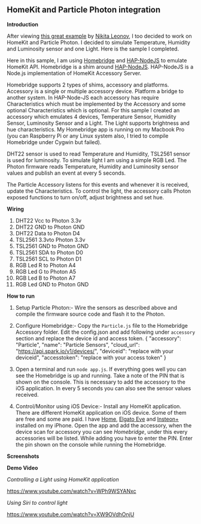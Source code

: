 HomeKit and Particle Photon integration
---------------------------------------

**Introduction**

After viewing [this great example](https://github.com/nikita-leonov/particleio-homekit/) by [Nikita Leonov](https://github.com/nikita-leonov), I too decided to work on HomeKit and Particle Photon. I decided to simulate Temperature, Humidity and Luminosity sensor and one Light. Here is the sample I completed.

Here in this sample, I am using [Homebridge](https://github.com/nfarina/homebridge) and [HAP-NodeJS](https://github.com/KhaosT/HAP-NodeJS) to emulate HomeKit API. Homebridge is a shim around [HAP-NodeJS](https://github.com/KhaosT/HAP-NodeJS). HAP-NodeJS is a Node.js implementation of HomeKit Accessory Server. 

Homebridge supports 2 types of shims, accessory and platforms. Accessory is a single or multiple accessory device. Platform a bridge to another system. In HAP-Node-JS each accessory has require Characteristics which must be implemented by the Accessory and some optional Characteristics which is optional. For this sample I created an accessory which emulates 4 devices, Temperature Sensor, Humidity Sensor, Luminosity Sensor and a Light. The Light supports brightness and hue characteristics.  My Homebridge app is running on my Macbook Pro (you can Raspberry Pi or any Linux system also, I tried to compile Homebridge under Cygwin but failed).

DHT22 sensor is used to read Temperature and Humidity, TSL2561 sensor is 
used for luminosity. To simulate light I am using a simple RGB Led. The Photon firmware reads Temperature, Humidity and Luminosity sensor values and publish an event at every 5 seconds. 

The Particle Accessory listens for this events and whenever it is received, update the Characteristics. To control the light, the accessory calls Photon exposed functions to turn on/off, adjust brightness and set hue.

**Wiring**

 1. DHT22 Vcc to Photon 3.3v 
 2. DHT22 GND to Photon GND 
 3. DHT22 Data to Photon D4
 4. TSL2561 3.3vto Photon 3.3v
 5. TSL2561 GND to Photon GND
 6. TSL2561 SDA to Photon D0
 7. TSL2561 SCL to Photon D1
 8. RGB Led R to Photon A4
 9. RGB Led G to Photon A5
 10. RGB Led B to Photon A7
 11. RGB Led GND  to Photon GND

**How to run**

1. Setup Particle Photon:- Wire the sensors as described above and compile the firmware source code and flash it to the Photon.

2. Configure Homebridge:- Copy the `Particle.js` file to the Homebridge Accessory folder. Edit the config.json and add following under `accessory` section and  replace the device id and access token.
    {
	"accessory": "Particle",
    "name": "Particle Sensors",
    "cloud_url": "https://api.spark.io/v1/devices/",
    "deviceid": "replace with your deviceid",
    "accesstoken": "replace with your access token"
    }
    
3. Open a terminal and run `node app.js`. If everything goes well you can see the Homebridge is up and running. Take a note of the PIN that is shown on the console. This is necessary to add the accessory to the iOS application. In every 5 seconds you can also see the sensor values received.

4. Control/Monitor using iOS Device:- Install any HomeKit application. There are different HomeKit application on iOS device. Some of them are free and some are paid. I have [Home](https://itunes.apple.com/app/id995994352), [Elgato Eve](https://itunes.apple.com/us/app/elgato-eve/id917695792?mt=8) and [Insteon+](https://itunes.apple.com/us/app/insteon+/id919270334?mt=8) installed on my iPhone. Open the app and add the accessory, when the device scan for accessory you can see *Homebridge*, under this every accessories will be listed. While adding you have to enter the PIN. Enter the pin shown on the console while running the Homebridge.

**Screenshots**

**Demo Video**

*Controlling a Light using HomeKit application*

https://www.youtube.com/watch?v=WPh9WSYANxc

*Using Siri to control light*

https://www.youtube.com/watch?v=XW9OVdhOnjU
